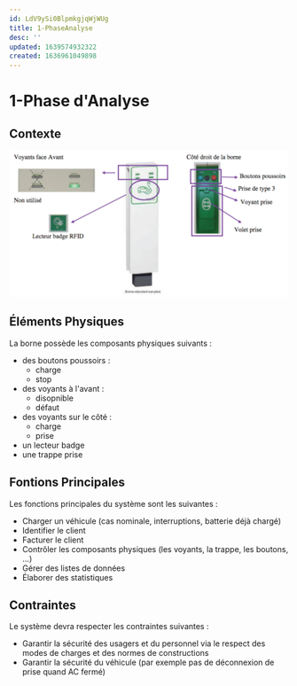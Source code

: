 ```yaml
---
id: LdV9ySi0BlpmkgjqWjWUg
title: 1-PhaseAnalyse
desc: ''
updated: 1639574932322
created: 1636961049898
---
```


# 1-Phase d'Analyse

## Contexte

![](/assets/images/BorneRecharge.png)

## Éléments Physiques

La borne possède les composants physiques suivants :
- des boutons poussoirs :
    - charge
    - stop
- des voyants à l'avant :
    - disopnible
    - défaut
- des voyants sur le côté :
    - charge
    - prise    
- un lecteur badge
- une trappe prise

## Fontions Principales

Les fonctions principales du système sont les suivantes :
- Charger un véhicule (cas nominale, interruptions, batterie déjà chargé)
- Identifier le client
- Facturer le client
- Contrôler les composants physiques (les voyants, la trappe, les boutons, ...)
- Gérer des listes de données
- Élaborer des statistiques

## Contraintes

Le système devra respecter les contraintes suivantes :
- Garantir la sécurité des usagers et du personnel via le respect des modes de charges et des normes de constructions
- Garantir la sécurité du véhicule (par exemple pas de déconnexion de prise quand AC fermé)